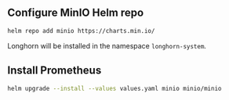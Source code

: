 ## Configure MinIO Helm repo

```bash
helm repo add minio https://charts.min.io/
```

Longhorn will be installed in the namespace `longhorn-system`.

## Install Prometheus

```bash
helm upgrade --install --values values.yaml minio minio/minio
```
